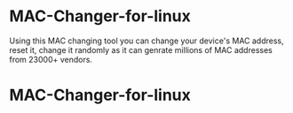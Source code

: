 # MAC-Changer-for-linux

Using this MAC changing tool you can change your device's MAC address, reset it, change it randomly as it can genrate millions of MAC addresses from 23000+ vendors.
# MAC-Changer-for-linux
